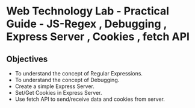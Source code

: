# Web Technology Lab - Practical Guide - JS-Regex , Debugging , Express Server , Cookies , fetch API

## Objectives
- To understand the concept of Regular Expressions.
- To understand the concept of Debugging.
- Create a simple Express Server.
- Set/Get Cookies in Express Server.
- Use fetch API to send/receive data and cookies from server.

